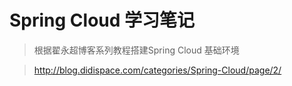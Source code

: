 # Spring Cloud 学习笔记

> 根据翟永超博客系列教程搭建Spring Cloud 基础环境

> http://blog.didispace.com/categories/Spring-Cloud/page/2/
